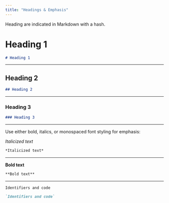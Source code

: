 ```yaml
---
title: "Headings & Emphasis"
---
```


Heading are indicated in Markdown with a hash.

# Heading 1

```md
# Heading 1
```

* * *

## Heading 2

```md
## Heading 2
```

* * *

### Heading 3

```md
### Heading 3
```
* * *

Use either bold, italics, or monospaced font styling for emphasis:

*Italicized text*

```md
*Italicized text*
```

* * *

**Bold text**

```md
**Bold text**
```

* * *

`Identifiers and code`

```md
`Identifiers and code`
```